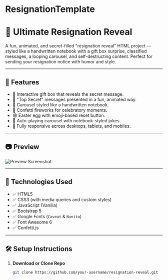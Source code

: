 # ResignationTemplate

# 🎁 Ultimate Resignation Reveal

A fun, animated, and secret-filled "resignation reveal" HTML project — styled like a handwritten notebook with a gift box surprise, classified messages, a looping carousel, and self-destructing content. Perfect for sending your resignation notice with humor and style.

---

## 🎯 Features

- 🎁 Interactive gift box that reveals the secret message.
- 🤫 "Top Secret" messages presented in a fun, animated way.
- 📒 Carousel styled like a handwritten notebook.
- 🎉 Confetti fireworks for celebratory moments.
- 😄 Easter egg with emoji-based reset button.
- 🔁 Auto-playing carousel with notebook-styled jokes.
- 📱 Fully responsive across desktops, tablets, and mobiles.

---

## 📷 Preview

![Preview Screenshot](https://via.placeholder.com/800x400?text=Demo+Screenshot)

---

## 🚀 Technologies Used

- ✅ HTML5
- ✅ CSS3 (with media queries and custom styles)
- ✅ JavaScript (Vanilla)
- ✅ Bootstrap 5
- ✅ Google Fonts (`Caveat` & `Nunito`)
- ✅ Font Awesome 6
- ✅ Confetti.js

---

## 🛠️ Setup Instructions

1. **Download or Clone Repo**
   ```bash
   git clone https://github.com/your-username/resignation-reveal.git

